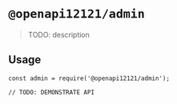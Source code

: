# `@openapi12121/admin`

> TODO: description

## Usage

```
const admin = require('@openapi12121/admin');

// TODO: DEMONSTRATE API
```
